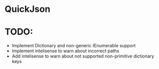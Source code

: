 # QuickJson

# TODO:
  * Implement Dictionary and non-generic IEnumerable support
  * Implement intelisense to warn about incorrect paths
  * Add intelisense to warn about not supported non-primitive dictionary keys

